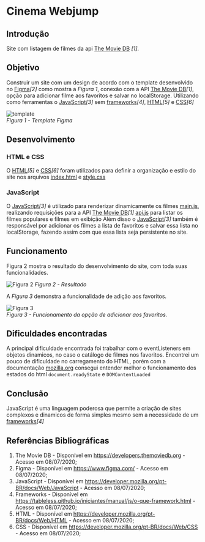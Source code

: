 # Cinema Webjump
## Introdução
Site com listagem de filmes da api  [The Movie DB](https://developers.themoviedb.org) *[1]*.

## Objetivo 
Construir um site com um design de acordo com o template desenvolvido no [Figma](https://www.figma.com/)*[2]* como mostra a *Figura 1*, conexão com a API [The Movie DB](https://developers.themoviedb.org)*[1]*, opção para adicionar filme aos favoritos e salvar no localStorage. Utilizando como ferramentas o [JavaScript](https://developer.mozilla.org/pt-BR/docs/Web/JavaScript)*[3]* sem [frameworks](https://tableless.github.io/iniciantes/manual/js/o-que-framework.html)*[4]*, [HTML](https://developer.mozilla.org/pt-BR/docs/Web/HTML)*[5]* e [CSS](https://developer.mozilla.org/pt-BR/docs/Web/CSS)*[6]*

![template](https://i.imgur.com/hYOqq0N.png)  
*Figura 1 - Template Figma*

## Desenvolvimento
### HTML e CSS
O [HTML](https://developer.mozilla.org/pt-BR/docs/Web/HTML)*[5]* e [CSS](https://developer.mozilla.org/pt-BR/docs/Web/CSS)*[6]* foram utilizados para definir a organização e estilo do site nos arquivos [index.html](./public/index.html) e [style.css](./src/styles.css)

### JavaScript
O [JavaScript](https://developer.mozilla.org/pt-BR/docs/Web/JavaScript)*[3]* é utilizado para renderizar dinamicamente os filmes [main.js](./src/main.js), realizando requisições para a API [The Movie DB](https://developers.themoviedb.org)*[1]* [api.js](./src/api.js) para listar os filmes populares e filmes em exibição  Além disso o [JavaScript](https://developer.mozilla.org/pt-BR/docs/Web/JavaScript)*[3]* também é responsável por adicionar os filmes a lista de favoritos e salvar essa lista no localStorage, fazendo assim com que essa lista seja persistente no site.

## Funcionamento
Figura 2 mostra o resultado do desenvolvimento do site, com toda suas funcionalidades.

![Figura 2](https://i.imgur.com/xKNbTwP.png)
*Figura 2 - Resultado*

A *Figura 3* demonstra a funcionalidade de adição aos favoritos.

![Figura 3](https://i.imgur.com/nbBinyT.gif)  
*Figura 3 - Funcionamento da opção de adicionar aos favoritos.*

## Dificuldades encontradas
A principal dificuldade encontrada foi trabalhar com o eventListeners em objetos dinamicos, no caso o catálogo de filmes nos favoritos. Encontrei um pouco de dificuldade no carregamento do HTML, porém com a documentação [mozilla.org](https://developer.mozilla.org/pt-BR/docs/Web/Events/DOMContentLoaded) consegui entender melhor o funcionamento dos estados do html
`document.readyState` e `DOMContentLoaded`

## Conclusão
JavaScript é uma linguagem poderosa que permite a criação de sites complexos e dinamicos de forma simples mesmo sem a necessidade de um [frameworks](https://tableless.github.io/iniciantes/manual/js/o-que-framework.html)*[4]*

## Referências Bibliográficas

1. The Movie DB - Disponível em https://developers.themoviedb.org - Acesso em 08/07/2020;
2. Figma - Disponível em https://www.figma.com/ - Acesso em 08/07/2020;
3. JavaScript - Disponível em https://developer.mozilla.org/pt-BR/docs/Web/JavaScript - Acesso em 08/07/2020;
4. Frameworks - Disponível em https://tableless.github.io/iniciantes/manual/js/o-que-framework.html - Acesso em 08/07/2020;
5. HTML - Disponível em https://developer.mozilla.org/pt-BR/docs/Web/HTML - Acesso em 08/07/2020;
6. CSS - Disponível em https://developer.mozilla.org/pt-BR/docs/Web/CSS - Acesso em 08/07/2020;

